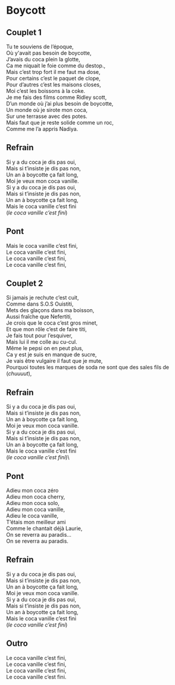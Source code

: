 # Boycott

## Couplet 1

Tu te souviens de l’époque,\
Où y'avait pas besoin de boycotte,\
J’avais du coca plein la glotte,\
Ca me niquait le foie comme du destop.,\
Mais c’est trop fort il me faut ma dose,\
Pour certains c’est le paquet de clope,\
Pour d’autres c’est les maisons closes,\
Moi c’est les boissons à la coke.\
Je me fais des films comme Ridley scott,\
D’un monde où j’ai plus besoin de boycotte,\
Un monde où je sirote mon coca,\
Sur une terrasse avec des potes.\
Mais faut que je reste solide comme un roc,\
Comme me l’a appris Nadiya.

## Refrain

Si y a du coca je dis pas oui,\
Mais si t’insiste je dis pas non,\
Un an à boycotte ça fait long,\
Moi je veux mon coca vanille.\
Si y a du coca je dis pas oui,\
Mais si t’insiste je dis pas non,\
Un an à boycotte ça fait long,\
Mais le coca vanille c’est fini\
(_le coca vanille c’est fini_)

## Pont

Mais le coca vanille c’est fini,\
Le coca vanille c’est fini,\
Le coca vanille c’est fini,\
Le coca vanille c’est fini,

## Couplet 2

Si jamais je rechute c’est cuit,\
Comme dans S.O.S Ouistiti,\
Mets des glaçons dans ma boisson,\
Aussi fraîche que Nefertiti,\
Je crois que le coca c’est gros minet,\
Et que mon rôle c’est de faire titi,\
Je fais tout pour l’esquiver,\
Mais lui il me colle au cu-cul.\
Même le pepsi on en peut plus,\
Ca y est je suis en manque de sucre,\
Je vais être vulgaire il faut que je mute,\
Pourquoi toutes les marques de soda ne sont que des sales fils de (_chuuuut_),

## Refrain

Si y a du coca je dis pas oui,\
Mais si t’insiste je dis pas non,\
Un an à boycotte ça fait long,\
Moi je veux mon coca vanille.\
Si y a du coca je dis pas oui,\
Mais si t’insiste je dis pas non,\
Un an à boycotte ça fait long,\
Mais le coca vanille c’est fini\
(_le coca vanille c’est fini_)\

## Pont

Adieu mon coca zéro\
Adieu mon coca cherry,\
Adieu mon coca solo,\
Adieu mon coca vanille,\
Adieu le coca vanille,\
T’étais mon meilleur ami\
Comme le chantait déjà Laurie,\
On se reverra au paradis…\
On se reverra au paradis.

## Refrain

Si y a du coca je dis pas oui,\
Mais si t’insiste je dis pas non,\
Un an à boycotte ça fait long,\
Moi je veux mon coca vanille.\
Si y a du coca je dis pas oui,\
Mais si t’insiste je dis pas non,\
Un an à boycotte ça fait long,\
Mais le coca vanille c’est fini\
(_le coca vanille c’est fini_)

## Outro

Le coca vanille c’est fini,\
Le coca vanille c’est fini,\
Le coca vanille c’est fini,\
Le coca vanille c’est fini.
